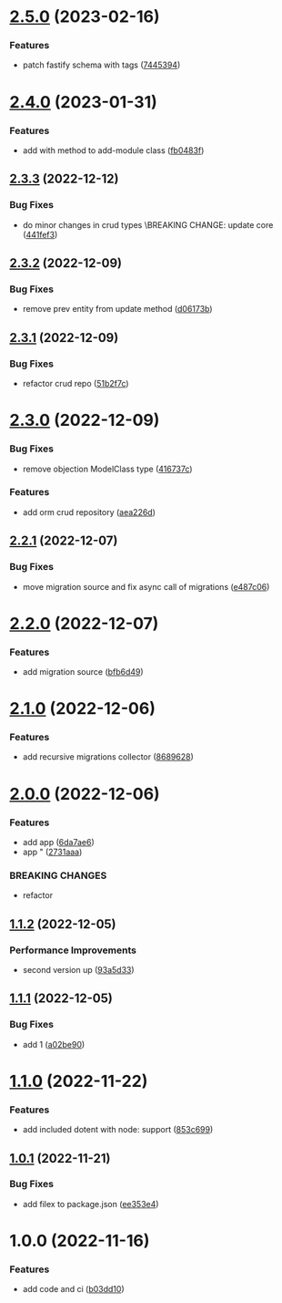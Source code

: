 # [2.5.0](https://github.com/2ppl/server/compare/v2.4.0...v2.5.0) (2023-02-16)


### Features

* patch fastify schema with tags ([7445394](https://github.com/2ppl/server/commit/7445394f6f4790c70d7e3c5b9dea155280d576d3))

# [2.4.0](https://github.com/2ppl/server/compare/v2.3.3...v2.4.0) (2023-01-31)


### Features

* add with method to add-module class ([fb0483f](https://github.com/2ppl/server/commit/fb0483f78bee6cf99ae3f550c31a9280020db116))

## [2.3.3](https://github.com/2ppl/server/compare/v2.3.2...v2.3.3) (2022-12-12)


### Bug Fixes

* do minor changes in crud types \BREAKING CHANGE: update core ([441fef3](https://github.com/2ppl/server/commit/441fef3c9d2b9ae04a5652166e20be975e1c1a7a))

## [2.3.2](https://github.com/2ppl/server/compare/v2.3.1...v2.3.2) (2022-12-09)


### Bug Fixes

* remove prev entity from update method ([d06173b](https://github.com/2ppl/server/commit/d06173bb38a7b99866c00c713e50390c92e8e48c))

## [2.3.1](https://github.com/2ppl/server/compare/v2.3.0...v2.3.1) (2022-12-09)


### Bug Fixes

* refactor crud repo ([51b2f7c](https://github.com/2ppl/server/commit/51b2f7c8fd48b61178de521eb078502801714d54))

# [2.3.0](https://github.com/2ppl/server/compare/v2.2.1...v2.3.0) (2022-12-09)


### Bug Fixes

* remove objection ModelClass type ([416737c](https://github.com/2ppl/server/commit/416737ca6a4887923e621ff9467b154ed256187a))


### Features

* add orm crud repository ([aea226d](https://github.com/2ppl/server/commit/aea226d724c096d8730964840dd43fe3d64bdcd7))

## [2.2.1](https://github.com/2ppl/server/compare/v2.2.0...v2.2.1) (2022-12-07)


### Bug Fixes

* move migration source and fix async call of migrations ([e487c06](https://github.com/2ppl/server/commit/e487c06ed53fc80155b08b32b88cd9e69cca960f))

# [2.2.0](https://github.com/2ppl/server/compare/v2.1.0...v2.2.0) (2022-12-07)


### Features

* add migration source ([bfb6d49](https://github.com/2ppl/server/commit/bfb6d4947c10167742b08a62fe6cfcc0d17c2f87))

# [2.1.0](https://github.com/2ppl/server/compare/v2.0.0...v2.1.0) (2022-12-06)


### Features

* add recursive migrations collector ([8689628](https://github.com/2ppl/server/commit/86896283cb2e404cbb3b091baa3f38bb5c276fb3))

# [2.0.0](https://github.com/2ppl/server/compare/v1.1.2...v2.0.0) (2022-12-06)


### Features

* add app ([6da7ae6](https://github.com/2ppl/server/commit/6da7ae6db1ea612f5d970c666863dafd0af81273))
* app " ([2731aaa](https://github.com/2ppl/server/commit/2731aaab337e4b93cfb769abc73eea74c6e77996))


### BREAKING CHANGES

* refactor

## [1.1.2](https://github.com/2ppl/server/compare/v1.1.1...v1.1.2) (2022-12-05)


### Performance Improvements

* second version up ([93a5d33](https://github.com/2ppl/server/commit/93a5d335269cb81d59911d6eeae06fa13841c91c))

## [1.1.1](https://github.com/2ppl/server/compare/v1.1.0...v1.1.1) (2022-12-05)


### Bug Fixes

* add 1 ([a02be90](https://github.com/2ppl/server/commit/a02be903aed9d368c42aafc333dbfc4e18941ddd))

# [1.1.0](https://github.com/2ppl/server/compare/v1.0.1...v1.1.0) (2022-11-22)


### Features

* add included dotent with node: support ([853c699](https://github.com/2ppl/server/commit/853c69985486e1291d020c792c9b54e9594e5cc1))

## [1.0.1](https://github.com/2ppl/server/compare/v1.0.0...v1.0.1) (2022-11-21)


### Bug Fixes

* add filex to package.json ([ee353e4](https://github.com/2ppl/server/commit/ee353e4c003da416c049f5d0fec20d6c82526758))

# 1.0.0 (2022-11-16)


### Features

* add code and ci ([b03dd10](https://github.com/2ppl/server/commit/b03dd10829f0d9b49d5bdaa484bfeb7ae6d83b7e))
